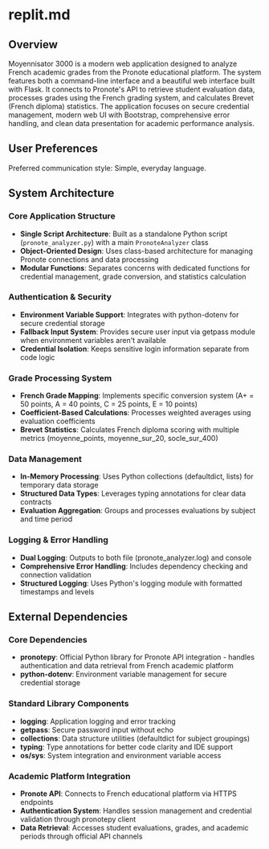 # replit.md

## Overview

Moyennisator 3000 is a modern web application designed to analyze French academic grades from the Pronote educational platform. The system features both a command-line interface and a beautiful web interface built with Flask. It connects to Pronote's API to retrieve student evaluation data, processes grades using the French grading system, and calculates Brevet (French diploma) statistics. The application focuses on secure credential management, modern web UI with Bootstrap, comprehensive error handling, and clean data presentation for academic performance analysis.

## User Preferences

Preferred communication style: Simple, everyday language.

## System Architecture

### Core Application Structure
- **Single Script Architecture**: Built as a standalone Python script (`pronote_analyzer.py`) with a main `PronoteAnalyzer` class
- **Object-Oriented Design**: Uses class-based architecture for managing Pronote connections and data processing
- **Modular Functions**: Separates concerns with dedicated functions for credential management, grade conversion, and statistics calculation

### Authentication & Security
- **Environment Variable Support**: Integrates with python-dotenv for secure credential storage
- **Fallback Input System**: Provides secure user input via getpass module when environment variables aren't available
- **Credential Isolation**: Keeps sensitive login information separate from code logic

### Grade Processing System
- **French Grade Mapping**: Implements specific conversion system (A+ = 50 points, A = 40 points, C = 25 points, E = 10 points)
- **Coefficient-Based Calculations**: Processes weighted averages using evaluation coefficients
- **Brevet Statistics**: Calculates French diploma scoring with multiple metrics (moyenne_points, moyenne_sur_20, socle_sur_400)

### Data Management
- **In-Memory Processing**: Uses Python collections (defaultdict, lists) for temporary data storage
- **Structured Data Types**: Leverages typing annotations for clear data contracts
- **Evaluation Aggregation**: Groups and processes evaluations by subject and time period

### Logging & Error Handling
- **Dual Logging**: Outputs to both file (pronote_analyzer.log) and console
- **Comprehensive Error Handling**: Includes dependency checking and connection validation
- **Structured Logging**: Uses Python's logging module with formatted timestamps and levels

## External Dependencies

### Core Dependencies
- **pronotepy**: Official Python library for Pronote API integration - handles authentication and data retrieval from French academic platform
- **python-dotenv**: Environment variable management for secure credential storage

### Standard Library Components
- **logging**: Application logging and error tracking
- **getpass**: Secure password input without echo
- **collections**: Data structure utilities (defaultdict for subject groupings)
- **typing**: Type annotations for better code clarity and IDE support
- **os/sys**: System integration and environment variable access

### Academic Platform Integration
- **Pronote API**: Connects to French educational platform via HTTPS endpoints
- **Authentication System**: Handles session management and credential validation through pronotepy client
- **Data Retrieval**: Accesses student evaluations, grades, and academic periods through official API channels
